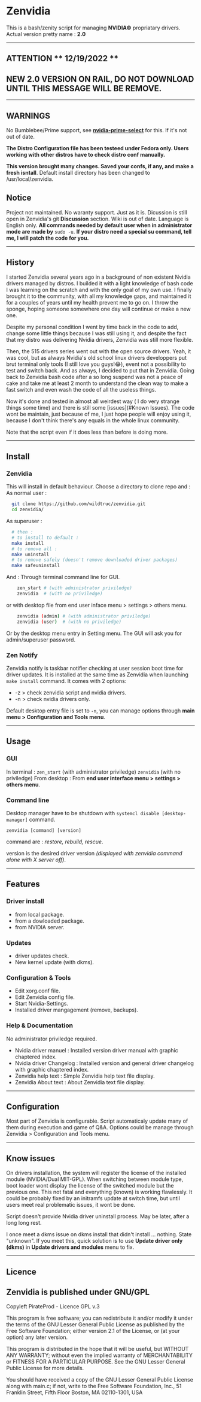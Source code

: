 # Zenvidia
This is a bash/zenity script for managing **NVIDIA©** propriatary drivers.
Actual version pretty name : **2.0**

---------------------------------------------------------------------------------------------------
## ATTENTION ** 12/19/2022 **
**NEW 2.0 VERSION ON RAIL, DO NOT DOWNLOAD UNTIL THIS MESSAGE WILL BE REMOVE.**
---------------------------------------------------------------------------------------------------

---------------------------------------------------------------------------------------------------
## WARNINGS
No Bumblebee/Prime support, see **[nvidia-prime-select](https://github.com/wildtruc/nvidia-prime-select)** for this. If it's not out of date.

**The Distro Configuration file has been testeed under Fedora only. Users working with other distros have to check distro conf manually.**

**This version brought many changes. Saved your confs, if any, and make a fresh isntall**. Default install directory has been changed to /usr/local/zenvidia.

## Notice
Project not maintained. No waranty support. Just as it is.
Dicussion is still open in Zenvidia's git **Discussion** section.
Wiki is out of date.
Language is English only.
**All commands needed by default user when in administrator mode are made by** ```sudo -u```.
**If your distro need a special su command, tell me, I will patch the code for you.**

---------------------------------------------------------------------------------------------------
## History
I started Zenvidia several years ago in a background of non existent Nvidia drivers managed by distros. I builded it with a light knowledge of bash code I was learning on the scratch and with the only goal of my own use.
I finally brought it to the community, with all my knowledge gaps, and maintained it for a couples of years until my health prevent me to go on.
I throw the sponge, hoping someone somewhere one day will continue or make a new one.

Despite my personal condition I went by time back in the code to add, change some little things because I was still using it, and despite the fact that my distro was delivering Nvidia drivers, Zenvidia was still more flexible.

Then, the 515 drivers series went out with the open source drivers. Yeah, it was cool, but as always Nvidia's old school linux drivers developpers put brut terminal only tools (I still love you guys!:joy:), event not a possibility to test and switch back.
And as always, I decided to put that in Zenvidia.
Going back to Zenvidia bash code after a so long suspend was not a peace of cake and take me at least 2 month to understand the clean way to make a fast switch and even wash the code of all the useless things.

Now it's done and tested in almost all weirdest way ( I do very strange things some time) and there is still some [issues](#Known Issues).
The code wont be maintain, just because of me, I just hope people will enjoy using it, because I don't think there's any equals in the whole linux community.

Note that the script even if it does less than before is doing more.

---------------------------------------------------------------------------------------------------
## Install
### Zenvidia
This will install in default behaviour.
Choose a directory to clone repo and :
As normal user :
```sh
  git clone https://github.com/wildtruc/zenvidia.git
  cd zenvidia/
```
As superuser :
```sh
  # then :
  # to install to default :
  make install
  # to remove all :
  make uninstall
  # to remove safely (doesn't remove downloaded driver packages)
  make safeuninstall
```
And :
Through terminal command line for GUI.
```sh
	zen_start # (with administrator priviledge)
	zenvidia  # (with no priviledge)
```
or with desktop file from end user inface menu > settings > others menu.
```sh
	zenvidia (admin) # (with administrator priviledge)
	zenvidia (user)  # (with no priviledge)
```
Or by the desktop menu entry in Setting menu.
The GUI will ask you for admin/superuser password.

### Zen Notify
Zenvidia notify is taskbar notifier checking at user session boot time for driver updates.
It is installed at the same time as Zenvidia when launching ```make install``` command.
It comes with 2 options:
 - -z > check zenvidia script and nvidia drivers.
 - -n > check nvidia drivers only.

Default desktop entry file is set to ```-n```, you can manage options through **main menu > Configuration and Tools menu**.

---------------------------------------------------------------------------------------------------
## Usage
### GUI
In terminal :
```zen_start``` (with administrator priviledge)
```zenvidia``` (with no priviledge)
From desktop :
From **end user interface menu > settings > others menu**.

### Command line
Desktop manager have to be shutdown with ```systemcl disable [desktop-manager]``` command.

```zenvidia [command] [version]```

command are : _restore, rebuild, rescue_.

version is the desired driver version _(displayed with zenvidia command alone with X server off)_.

---------------------------------------------------------------------------------------------------
## Features
### Driver install
 - from local package.
 - from a dowloaded package.
 - from NVIDIA server.
 
### Updates
 - driver updates check.
 - New kernel update (with dkms).

### Configuration & Tools
 - Edit xorg.conf file.
 - Edit Zenvidia config file.
 - Start Nvidia-Settings.
 - Installed driver mangagement (remove, backups).

### Help & Documentation
No administrator priviledge required.
 - Nvidia driver manuel : Installed version driver manual with graphic chaptered index.
 - Nvidia driver Changelog : Installed version and general driver changelog with graphic chaptered index.
 - Zenvidia help text : Simple Zenvidia help text file display.
 - Zenvidia About text : About Zenvidia text file display.

---------------------------------------------------------------------------------------------------
## Configuration
Most part of Zenvidia is configurable.
Script automaticaly update many of them during execution and game of Q&A.
Options could be manage through Zenvidia > Configuration and Tools menu.

---------------------------------------------------------------------------------------------------
## Know issues
On drivers installation, the system will register the license of the installed module (NVIDIA/Dual MIT-GPL).
When switching between module type, boot loader wont display the license of the switched module but the previous one.
This not fatal and everything (known) is working flawlessly.
It could be probably fixed by an initramfs update at switch time, but until users meet real problematic issues, it wont be done.

Script doesn't provide Nvidia driver uninstall process. May be later, after a long long rest.

I once meet a dkms issue on dkms install that didn't install ... nothing. State "unknown".
If you meet this, quick solution is to use **Update driver only (dkms)** in **Update drivers and modules** menu to fix.

---------------------------------------------------------------------------------------------------
## Licence
Zenvidia is published under GNU/GPL
-----------------------------------
Copyleft PirateProd - Licence GPL v.3

This program is free software; you can redistribute it and/or modify it under the terms of the GNU Lesser General Public License as published by the Free Software Foundation; either version 2.1 of the License, or (at your option) any later version.

This program is distributed in the hope that it will be useful, but WITHOUT ANY WARRANTY; without even the implied warranty of MERCHANTABILITY or FITNESS FOR A PARTICULAR PURPOSE. See the GNU Lesser General Public License for more details.

You should have received a copy of the GNU Lesser General Public License along with main.c; if not, write to the Free Software Foundation, Inc., 51 Franklin Street, Fifth Floor Boston, MA 02110-1301,  USA
